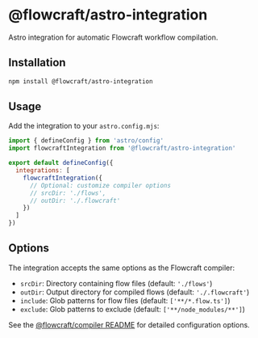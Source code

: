 # @flowcraft/astro-integration

Astro integration for automatic Flowcraft workflow compilation.

## Installation

```bash
npm install @flowcraft/astro-integration
```

## Usage

Add the integration to your `astro.config.mjs`:

```js
import { defineConfig } from 'astro/config'
import flowcraftIntegration from '@flowcraft/astro-integration'

export default defineConfig({
  integrations: [
    flowcraftIntegration({
      // Optional: customize compiler options
      // srcDir: './flows',
      // outDir: './.flowcraft'
    })
  ]
})
```

## Options

The integration accepts the same options as the Flowcraft compiler:

- `srcDir`: Directory containing flow files (default: `'./flows'`)
- `outDir`: Output directory for compiled flows (default: `'./.flowcraft'`)
- `include`: Glob patterns for flow files (default: `['**/*.flow.ts']`)
- `exclude`: Glob patterns to exclude (default: `['**/node_modules/**']`)

See the [@flowcraft/compiler README](../compiler/README.md) for detailed configuration options.